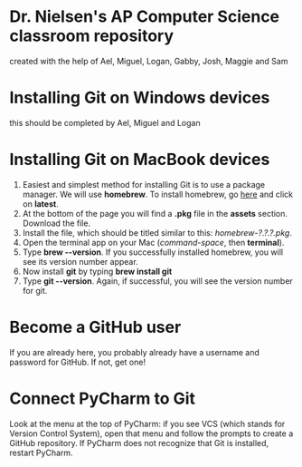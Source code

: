 # Dr. Nielsen's AP Computer Science classroom repository
created with the help of Ael, Miguel, Logan, Gabby, Josh, Maggie and Sam
# Installing Git on Windows devices
this should be completed by Ael, Miguel and Logan
# Installing Git on MacBook devices
1. Easiest and simplest method for installing Git is to use a package manager. We will use **homebrew**. To install homebrew, go [here](https://github.com/Homebrew/brew/releases/) and click on **latest**.
2. At the bottom of the page you will find a **.pkg** file in the **assets** section. Download the file.
3. Install the file, which should be titled similar to this: _homebrew-?.?.?.pkg_.
4. Open the terminal app on your Mac (_command-space_, then **terminal**).
5. Type **brew --version**. If you successfully installed homebrew, you will see its version number appear.
6. Now install **git** by typing **brew install git**
7. Type **git --version**. Again, if successful, you will see the version number for git.
# Become a GitHub user
If you are already here, you probably already have a username and password for GitHub. If not, get one!
# Connect PyCharm to Git
Look at the menu at the top of PyCharm: if you see VCS (which stands for Version Control System), open that menu and follow the prompts to create a GitHub repository. If PyCharm does not recognize that Git is installed, restart PyCharm.
